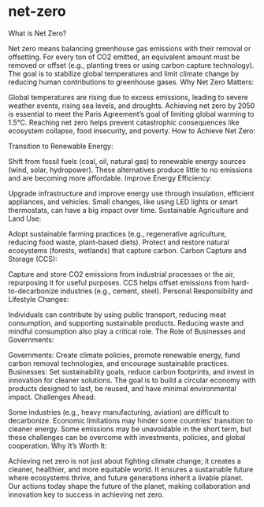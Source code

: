 # net-zero
What is Net Zero?

Net zero means balancing greenhouse gas emissions with their removal or offsetting.
For every ton of CO2 emitted, an equivalent amount must be removed or offset (e.g., planting trees or using carbon capture technology).
The goal is to stabilize global temperatures and limit climate change by reducing human contributions to greenhouse gases.
Why Net Zero Matters:

Global temperatures are rising due to excess emissions, leading to severe weather events, rising sea levels, and droughts.
Achieving net zero by 2050 is essential to meet the Paris Agreement’s goal of limiting global warming to 1.5°C.
Reaching net zero helps prevent catastrophic consequences like ecosystem collapse, food insecurity, and poverty.
How to Achieve Net Zero:

Transition to Renewable Energy:

Shift from fossil fuels (coal, oil, natural gas) to renewable energy sources (wind, solar, hydropower).
These alternatives produce little to no emissions and are becoming more affordable.
Improve Energy Efficiency:

Upgrade infrastructure and improve energy use through insulation, efficient appliances, and vehicles.
Small changes, like using LED lights or smart thermostats, can have a big impact over time.
Sustainable Agriculture and Land Use:

Adopt sustainable farming practices (e.g., regenerative agriculture, reducing food waste, plant-based diets).
Protect and restore natural ecosystems (forests, wetlands) that capture carbon.
Carbon Capture and Storage (CCS):

Capture and store CO2 emissions from industrial processes or the air, repurposing it for useful purposes.
CCS helps offset emissions from hard-to-decarbonize industries (e.g., cement, steel).
Personal Responsibility and Lifestyle Changes:

Individuals can contribute by using public transport, reducing meat consumption, and supporting sustainable products.
Reducing waste and mindful consumption also play a critical role.
The Role of Businesses and Governments:

Governments: Create climate policies, promote renewable energy, fund carbon removal technologies, and encourage sustainable practices.
Businesses: Set sustainability goals, reduce carbon footprints, and invest in innovation for cleaner solutions.
The goal is to build a circular economy with products designed to last, be reused, and have minimal environmental impact.
Challenges Ahead:

Some industries (e.g., heavy manufacturing, aviation) are difficult to decarbonize.
Economic limitations may hinder some countries' transition to cleaner energy.
Some emissions may be unavoidable in the short term, but these challenges can be overcome with investments, policies, and global cooperation.
Why It’s Worth It:

Achieving net zero is not just about fighting climate change; it creates a cleaner, healthier, and more equitable world.
It ensures a sustainable future where ecosystems thrive, and future generations inherit a livable planet.
Our actions today shape the future of the planet, making collaboration and innovation key to success in achieving net zero.






